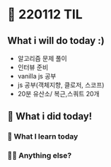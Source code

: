 # :rocket: 220112 TIL

## What i will do today :)

- 알고리즘 문제 풀이
- 인터뷰 준비
- vanilla js 공부
- js 공부(객체지향, 클로저, 스코프)
- 20분 유산소/ 복근,스쿼트 20개

## :seedling: What i did today!

### :speech_balloon: What I learn today

### 💫✨ Anything else?
